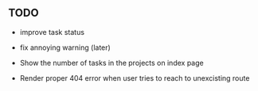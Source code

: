 ## TODO

- improve task status

- fix annoying warning (later)

- Show the number of tasks in the projects on index page

- Render proper 404 error when user tries to reach to unexcisting route
